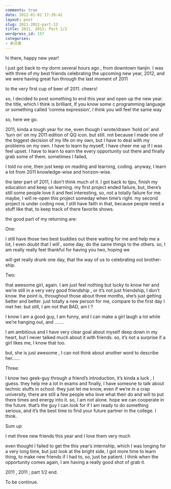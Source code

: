 ```yaml
---
comments: true
date: 2012-01-01 17:39:42
layout: post
slug: 2011-2012-part-12
title: 2011, 2012; Part 1/2
wordpress_id: 157
categories:
- 未分类
---
```


hi there, happy new year!

I just got back to my dorm several hours ago , from downtown tianjin. I was with three of my best friends celebrating the upcoming new year, 2012, and we were having great fun through the last moment of 2011 

to the very first cup of beer of 2011. cheers!

so, I decided to post something to end this year and open up the new year. the title,  which I think is brilliant,  If you know  some c programming language or something called ‘comma expression’, I think you will feel the same way

so, here we go. 

2011, kinda a tough year for me, even though I wrote/drawn ‘hold on’ and ‘turn on’ on my 2011 edition of QQ icon. but still. not because I made one of the biggest decision of my life on my own, but I have to deal with my problems on my own. I have to learn by myself,  I have cheer me up if I was feel upset. I have to learn to earn the every opportunity out there and finally grab some of them. sometimes I failed,

I told no one, then just keep on reading and learning, coding.  anyway, I learn a lot from 2011 knowledge-wise and horizon-wise.

the later part of 2011, I don’t think much of it. I got back to tjpu, finish my education and keep on learning. my first project ended failure, but, there’s still some people love it and feel interesting, so, not a totally  failure for me. maybe, I will re-open this project someday when time’s right. my second project is under coding now, I still have faith in that, because people need a stuff like that, to keep track of there favorite shows.

the good part of my returning are:

One:

I still have those two best buddies out there waiting for me and help me a lot, I even doubt that I will , some day, do the same things to the others. so, I am really really feel thankful for having you two, hoping we

will get really drunk one day, that the way of us to celebrating out brother-ship.

Two:

that awesome girl, again. I am just feel nothing but lucky to know her and we’re still in a very very good friendship , or it’s not just friendship, I don’t know. the point is, throughout those about three months, she’s just getting better and better. just totally a new person for me,  compare to the first day I met her.  but still, I am not that BAD, am I ?

I know I am a good guy, I am funny,  and I can make a girl laugh a lot while we’re hanging out, and …….

I am ambitious and I have very clear goal  about myself deep down in my heart, but I never talked much about it with friends. so, it’s not a surprise if a girl likes me, I know that too.

but, she is just awesome , I can not think about another word to describe her……

Three:

I know two geek-guy through a friend’s introduction, it’s kinda a luck , I guess. they help me a lot in exams and finally, I have someone to talk about technic stuffs in school. they just let me know, even if we’re in a crap university, there are still a few people who love what their do and will to put there times and energy into it. so, I am not alone. hope we can cooperate in the future. that’s the guy I can look for if I am ready to do something serious, and it’s the best time to find your future partner in the college. I think.

Sum up:

I met three new friends this year and I love them very much

even thought I failed to get the this year’s internship, which I was longing for a very long time, but just look at the bright side, I got more time to learn thing, to make new friends if I had to, so, just be patient. I think when the opportunity comes again, I am having a really good shot of grab it.

2011 , 2011 ; part 1/2 end.

To be continue.

